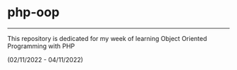 # php-oop

---

This repository is dedicated for my week of learning Object Oriented Programming with PHP

(02/11/2022 - 04/11/2022)
